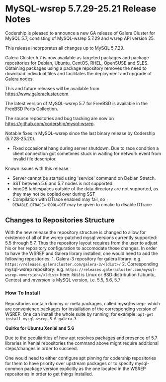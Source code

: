 # MySQL-wsrep 5.7.29-25.21 Release Notes

Codership is pleased to announce a new GA release of Galera Cluster for MySQL 5.7, consisting of MySQL-wsrep 5.7.29 and wsrep API version 25.

This release incorporates all changes up to MySQL 5.7.29.

Galera Cluster 5.7 is now available as targeted packages and package repositories for Debian, Ubuntu, CentOS, RHEL, OpenSUSE and SLES. Obtaining packages using a package repository removes the need to download individual files and facilitates the deployment and upgrade of Galera nodes.

This and future releases will be available from https://www.galeracluster.com.

The latest version of MySQL-wsrep 5.7 for FreeBSD is available in the FreeBSD Ports Collection.

The source repositories and bug tracking are now on https://github.com/codership/mysql-wsrep.

Notable fixes in MySQL-wsrep since the last binary release by Codership (5.7.28-25.20).

* Fixed occasional hang during server shutdown. Due to race condition a client connection got sometimes stuck in waiting for network event from invalid file descriptor.

Known issues with this release:

* Server cannot be started using 'service' command on Debian Stretch.
* SST between 5.6 and 5.7 nodes is not supported
* InnoDB tablespaces outside of the data directory are not supported, as they may not be copied over during SST
* Compilation with DTrace enabled may fail, so `-DENABLE_DTRACE=:BOOL=OFF` may be given to cmake to disable DTrace

## Changes to Repositories Structure

With the new release the repository structure is changed to allow for existence of all of the wsrep-patched mysql versions currently supported: 5.5 through 5.7. Thus the repository layout requires from the user to adjust his or her repository configuration to accomodate those changes. In order to have the WSREP and Galera library installed, one would need to add the following repositories: 1. Galera-3 repository for galera library: e.g. `https://releases.galeracluster.com/galera-3/<ldist>/` 2. Corresponding mysql-wsrep repository: e.g. `https://releases.galeracluster.com/mysql-wsrep-<mversion>/<ldist>` here: _ldist_ is Linux or BSD distribution (Ubuntu, Centos) and _mversion_ is MySQL version, i.e. 5.5, 5.6, 5.7

### How To Install

Repositories contain dummy or meta packages, called mysql-wsrep- which are convenience packages for installation of the corresponding version of WSREP. One can install the whole suite by running, for example: `apt-get install mysql-wsrep-5.6 galera-3`

**Quirks for Ubuntu Xenial and 5.6**

Due to the peculiarities of how apt resolves packages and presence of 5.7 libraries in Xenial repositories the command above might require additional steps/changes in order to succeed.

One would need to either configure apt pinning for codership repositories for them to have priority over upstream packages or to specify mysql-common package version explicitly as the one located in the WSREP repositories in order to get things installed.
